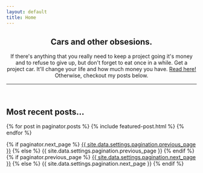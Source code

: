 ```yaml
---
layout: default
title: Home
---
```

<center><h2>Cars and other obsesions.</h2>
<p>
If there's anything that you really need to keep a project going it's money and to refuse to give up, but don't forget to eat once in a while. Get a project car. It'll change your life and how much money you have.  <a href="/_posts/2022-01-03-firstprojectcar.markdown">Read here!</a> Otherwise, checkout my posts below.
</p>

</center>

<hr>
<br>
<h2> Most recent posts...</h2>

{% for post in paginator.posts %}
  {% include featured-post.html %}
{% endfor %}

<!-- Pagination links -->
<div class="pagination">
  {% if paginator.next_page %}
    <a class="pagination-button pagination-active next" href="{{ site.github.url }}{{ paginator.next_page_path }}">{{ site.data.settings.pagination.previous_page }}</a>
  {% else %}
    <span class="pagination-button">{{ site.data.settings.pagination.previous_page }}</span>
  {% endif %}
  {% if paginator.previous_page %}
    <a class="pagination-button pagination-active" href="{{ site.baseurl }}{{ paginator.previous_page_path }}">{{ site.data.settings.pagination.next_page }}</a>
  {% else %}
    <span class="pagination-button">{{ site.data.settings.pagination.next_page }}</span>
  {% endif %}
</div>
